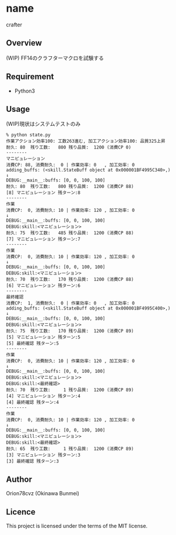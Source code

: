# name

crafter

## Overview

(WIP) FF14のクラフターマクロを試験する

## Requirement

- Python3

## Usage

(WIP)現状はシステムテストのみ

    % python state.py
    作業アクション効率100: 工数263進む, 加工アクション効率100: 品質325上昇
    耐久: 80  残り工数:   800 残り品質:  1200 (消費CP 0)
    --------
    マニピュレーション
    消費CP: 88, 消費耐久:  0 | 作業効率: 0   , 加工効率: 0
    adding_buffs: (<skill.StateBuff object at 0x000001BF4995C340>,)
    ↓
    DEBUG:__main__:buffs: [0, 0, 100, 100]
    耐久: 80  残り工数:   800 残り品質:  1200 (消費CP 88)
    [8] マニピュレーション 残ターン:8
    --------
    作業
    消費CP:  0, 消費耐久: 10 | 作業効率: 120 , 加工効率: 0
    ↓
    DEBUG:__main__:buffs: [0, 0, 100, 100]
    DEBUG:skill:<マニピュレーション>
    耐久: 75  残り工数:   485 残り品質:  1200 (消費CP 88)
    [7] マニピュレーション 残ターン:7
    --------
    作業
    消費CP:  0, 消費耐久: 10 | 作業効率: 120 , 加工効率: 0
    ↓
    DEBUG:__main__:buffs: [0, 0, 100, 100]
    DEBUG:skill:<マニピュレーション>
    耐久: 70  残り工数:   170 残り品質:  1200 (消費CP 88)
    [6] マニピュレーション 残ターン:6
    --------
    最終確認
    消費CP:  1, 消費耐久:  0 | 作業効率: 0   , 加工効率: 0
    adding_buffs: (<skill.StateBuff object at 0x000001BF4995C400>,)
    ↓
    DEBUG:__main__:buffs: [0, 0, 100, 100]
    DEBUG:skill:<マニピュレーション>
    耐久: 75  残り工数:   170 残り品質:  1200 (消費CP 89)
    [5] マニピュレーション 残ターン:5
    [5] 最終確認 残ターン:5
    --------
    作業
    消費CP:  0, 消費耐久: 10 | 作業効率: 120 , 加工効率: 0
    ↓
    DEBUG:__main__:buffs: [0, 0, 100, 100]
    DEBUG:skill:<マニピュレーション>
    DEBUG:skill:<最終確認>
    耐久: 70  残り工数:     1 残り品質:  1200 (消費CP 89)
    [4] マニピュレーション 残ターン:4
    [4] 最終確認 残ターン:4
    --------
    作業
    消費CP:  0, 消費耐久: 10 | 作業効率: 120 , 加工効率: 0
    ↓
    DEBUG:__main__:buffs: [0, 0, 100, 100]
    DEBUG:skill:<マニピュレーション>
    DEBUG:skill:<最終確認>
    耐久: 65  残り工数:     1 残り品質:  1200 (消費CP 89)
    [3] マニピュレーション 残ターン:3
    [3] 最終確認 残ターン:3

## Author

Orion78cvz (Okinawa Bunmei)

## Licence

This project is licensed under the terms of the MIT license.

